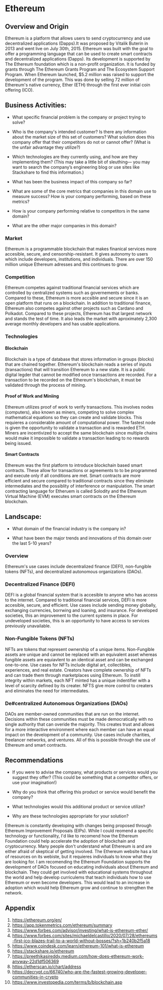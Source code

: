 # Ethereum
 
## Overview and Origin
 
Ethereum is a platform that allows users to send cryptocurrency and use decentralized applications (Dapps).It was proposed by Vitalik Buterin in 2013 and went live on July 30th, 2015. Ethereum was built with the goal to offer a programming language that can be used to create smart contracts and decentralized applications (Dapps). Its development is supported by The Ethereum foundation which is a non-profit organization. It is funded by grants through The Ethereum Grants Program and The Ecosystem Support Program. When Ethereum launched, $5.2 million was raised to support the development of the program. This was done by selling 72 million of Ethereum's native currency, Ether (ETH) through the first ever initial coin offering (ICO).
 
## Business Activities:
 
* What specific financial problem is the company or project trying to solve?
 
* Who is the company's intended customer?  Is there any information about the market size of this set of customers?
What solution does this company offer that their competitors do not or cannot offer? (What is the unfair advantage they utilize?)
 
* Which technologies are they currently using, and how are they implementing them? (This may take a little bit of sleuthing–– you may want to search the company’s engineering blog or use sites like Stackshare to find this information.)
 
* What has been the business impact of this company so far?
 
* What are some of the core metrics that companies in this domain use to measure success? How is your company performing, based on these metrics?
 
* How is your company performing relative to competitors in the same domain?
 
* What are the other major companies in this domain?
 
### Market
 
Ethereum is a programmable blockchain that makes finanical services more accesible, secure, and censorship-resistant. It gives autonomy to users which include developers, institutions, and individuals. There are over 150 million unique Ethereum adresses and this continues to grow.
 
### Competition
 
Ethereum competes against traditional financial services which are controlled by centralized systems such as governements or banks. Compared to these, Ethereum is more accsible and secure since it is an open platform that runs on a blockchain. In addition to traditional finance, Ethereum also competes against other projects such as Cardano and Polkadot. Compared to these projects, Ethereum has that largest network and stands the test of time. It also leads the market with aproximately 2,300 average monthly developers and has usable applications.
 
### Technologies
 
#### Blockchain
 
Blockchain is a type of database that stores information in groups (blocks) that are chained together. Ethereum's blockchain reads a series of inputs (transactions) that will transition Ethereum to a new state. It is a public digital legder that cannot be modified once transactions are recorded. For a transaction to be recorded on the Ethereum's blockchain, it must be validated through the process of mining.
 
#### Proof of Work and Miniing
 
Ethereum utilizes proof of work to verify transactions. This involves nodes (computers), also known as miners, competing to solve complex mathematical equations so they can create and validate blocks. This requieres a considerable amount of computational power. The fastest node is given the opportunity to validate a transaction and is rewarded ETH. Miners are incentivized to accept the same blockchain since multiple chains would make it impossible to validate a transaction leading to no rewards being issued.
 
#### Smart Contracts
 
Ethereum was the first platform to introduce blockchain based smart contracts. These allow for transactions or agreements to to be programmed and execute only if all conditions are met. Smart contracts are more efficient and secure compared to traditional contracts since they eliminate intermediates and the possiblity of interference or manipulation. The smart contracting language for Etheruem is called Solodity and the Ethereum Virtual Machine (EVM) executes smart contracts on the Ethereum blockchain.
 
## Landscape:
 
* What domain of the financial industry is the company in?
 
* What have been the major trends and innovations of this domain over the last 5-10 years?
 
### Overview
 
Ethereum's use cases include decentralized finance (DEFI), non-fungible tokens (NFTs), and decentralized autonomous organizations (DAOs).
 
### Decentralized Finance (DEFI)
 
DEFI is a global financial system that is accesible to anyone who has access to the internet. Compared to traditional financial services, DEFI is more accesible, secure, and efficient. Use cases include sending money globally, exchanging currencies, borrwing and loaning, and insurance. For developed societies, this an improvement to the current systems in place. For undeveloped societies, this is an opportunity to have access to services previously unavailable.
 
### Non-Fungible Tokens (NFTs)
 
NFTs are tokens that represent ownership of a unique items. Non-Fungible assets are unique and cannot be replaced with an equivalent asset whereas fungible assets are equiavlent to an identical asset and can be exchanged one-to-one. Use cases for NFTs include digital art, collectibles, experiences, and real estate. Creators have complete ownership of NFTs and can trade them through marketplaces using Ethereum. To instill integrity within markets, each NFT minted has a unique indentifier with a level of scarcity defined by its creater. NFTS give more control to creaters and eliminates the need for intermediates.
 
 
### De#centralized Autonomous Organizations (DAOs)
 
DAOs are member-owned communities that are run on the internet. Decisions within these communities must be made democratically with no single authority that can overide the majority. This creates trust and allows for a more interactive environment where each member can have an equal impact on the development of a community. Use cases include charities, freelancer networks, and ventures. All of this is possible through the use of Ethereum and smart contracts. 
 
 
## Recommendations
 
* If you were to advise the company, what products or services would you suggest they offer? (This could be something that a competitor offers, or use your imagination!)
 
* Why do you think that offering this product or service would benefit the company?
 
* What technologies would this additional product or service utilize?
 
* Why are these technologies appropriate for your solution?
 
Ethereum is constantly developing with changes being proposed through Ethereum Improvement Proposals (EIPs). While I could reomend a specific technology or functionality, I'd like to recomend how the Ethereum Foundation could help accelerate the adoption of blockchain and cryptocurrency. Many people don't understand what Ethereum is and are either afraid of skeptical of getting involved. The Ethereum website has a lot of resources on its webiste, but it requieres individuals to know what they are looking for. I am recomending the Ethereum Foundation supports the development of DAOs focused on educating individuals about Ethereum and blockchain. They could get involved with educational systems throughout the world and help develop curriculems that teach individuals how to use Ethereum or even become developers. This would lead to an increase in adoption which would help Ethereum grow and continue to strengthen the network.
 
 
## Appendix
1. https://ethereum.org/en/
2. https://app.tokenmetrics.com/ethereum/summary
3. https://www.forbes.com/advisor/investing/what-is-ethereum-ether/
4. https://www.forbes.com/sites/michaeldelcastillo/2020/07/28/ethereums-first-ico-blazes-trail-to-a-world-without-bosses/?sh=1b240b2f5a18
5. https://www.coindesk.com/learn/ethereum-101/what-is-ethereum
6. https://stackshare.io/ethereum
7. https://preethikasireddy.medium.com/how-does-ethereum-work-anyway-22d1df506369
8. https://etherscan.io/chart/address
9. https://decrypt.co/66740/who-are-the-fastest-growing-developer-communities-in-crypto
10. https://www.investopedia.com/terms/b/blockchain.asp